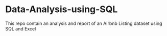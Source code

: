 # Data-Analysis-using-SQL
This repo contain an analysis and report of an Airbnb Listing dataset using SQL and Excel
